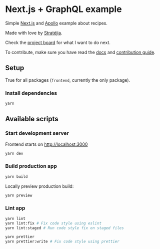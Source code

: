 # Next.js + GraphQL example

Simple [Next.js](https://v3.nuxtjs.org/) and [Apollo](https://www.apollographql.com/) example about recipes.

Made with love by [Stratéjia](https://www.stratejia.ca/).

Check the [project board](https://github.com/orgs/Rock-n-Prog/projects/1) for what I want to do next.

To contribute, make sure you have read the [docs](https://jstrategia.github.io/nextjs-graphql-example) and
[contribution guide](CONTRIBUTING.md).

## Setup

True for all packages (`frontend`, currently the only package).

### Install dependencies

```bash
yarn
```

## Available scripts

### Start development server

Frontend starts on [http://localhost:3000](http://localhost:3000)

```bash
yarn dev
```

### Build production app

```bash
yarn build
```

Locally preview production build:

```bash
yarn preview
```

### Lint app

```bash
yarn lint
yarn lint:fix # Fix code style using eslint
yarn lint:staged # Run code style fix on staged files

yarn prettier
yarn prettier:write # Fix code style using prettier
```
